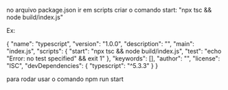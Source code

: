 no arquivo package.json ir em scripts criar o comando start: "npx tsc && node build/index.js"

Ex:

{
  "name": "typescript",
  "version": "1.0.0",
  "description": "",
  "main": "index.js",
  "scripts": {
    "start": "npx tsc && node build/index.js",
    "test": "echo \"Error: no test specified\" && exit 1"
  },
  "keywords": [],
  "author": "",
  "license": "ISC",
  "devDependencies": {
    "typescript": "^5.3.3"
  }
}

para rodar usar o comando npm run start
